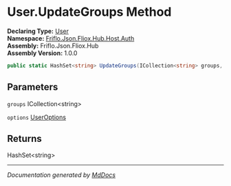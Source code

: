 ﻿<!--  
  <auto-generated>   
    The contents of this file were generated by a tool.  
    Changes to this file may be list if the file is regenerated  
  </auto-generated>   
-->

# User.UpdateGroups Method

**Declaring Type:** [User](../index.md)  
**Namespace:** [Friflo.Json.Fliox.Hub.Host.Auth](../../index.md)  
**Assembly:** Friflo.Json.Fliox.Hub  
**Assembly Version:** 1.0.0

```csharp
public static HashSet<string> UpdateGroups(ICollection<string> groups, UserOptions options);
```

## Parameters

`groups`  ICollection\<string\>

`options`  [UserOptions](../../../../DB/Cluster/UserOptions/index.md)

## Returns

HashSet\<string\>

___

*Documentation generated by [MdDocs](https://github.com/ap0llo/mddocs)*
